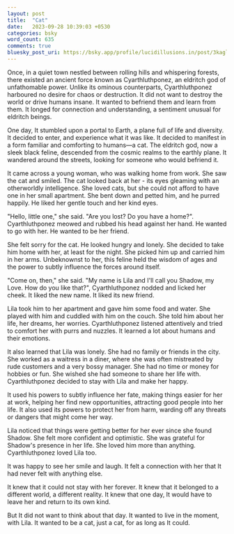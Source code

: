 ```yaml
---
layout: post
title:  "Cat"
date:   2023-09-28 10:39:03 +0530
categories: bsky
word_count: 635
comments: true
bluesky_post_uri: https://bsky.app/profile/lucidillusions.in/post/3kaglwtx5dj24
---
```


Once, in a quiet town nestled between rolling hills and whispering forests, there existed an ancient force known as Cyarthluthponez, an eldritch god of unfathomable power. Unlike its ominous counterparts, Cyarthluthponez harboured no desire for chaos or destruction. It did not want to destroy the world or drive humans insane. It wanted to befriend them and learn from them. It longed for connection and understanding, a sentiment unusual for eldritch beings.

One day, It stumbled upon a portal to Earth, a plane full of life and diversity. It decided to enter, and experience what it was like. It decided to manifest in a form familiar and comforting to humans—a cat. The eldritch god, now a sleek black feline, descended from the cosmic realms to the earthly plane. It wandered around the streets, looking for someone who would befriend it.

It came across a young woman, who was walking home from work. She saw the cat and smiled. The cat looked back at her - its eyes gleaming with an otherworldly intelligence. She loved cats, but she could not afford to have one in her small apartment. She bent down and petted him, and he purred happily. He liked her gentle touch and her kind eyes.

"Hello, little one," she said. "Are you lost? Do you have a home?". Cyarthluthponez meowed and rubbed his head against her hand. He wanted to go with her. He wanted to be her friend.

She felt sorry for the cat. He looked hungry and lonely. She decided to take him home with her, at least for the night. She picked him up and carried him in her arms. Unbeknownst to her, this feline held the wisdom of ages and the power to subtly influence the forces around itself.

"Come on, then," she said. "My name is Lila and I'll call you Shadow, my Love. How do you like that?", Cyarthluthponez nodded and licked her cheek. It liked the new name. It liked its new friend.

Lila took him to her apartment and gave him some food and water. She played with him and cuddled with him on the couch. She told him about her life, her dreams, her worries. Cyarthluthponez listened attentively and tried to comfort her with purrs and nuzzles. It learned a lot about humans and their emotions.

It also learned that Lila was lonely. She had no family or friends in the city. She worked as a waitress in a diner, where she was often mistreated by rude customers and a very bossy manager. She had no time or money for hobbies or fun. She wished she had someone to share her life with. Cyarthluthponez decided to stay with Lila and make her happy.

It used his powers to subtly influence her fate, making things easier for her at work, helping her find new opportunities, attracting good people into her life. It also used its powers to protect her from harm, warding off any threats or dangers that might come her way.

Lila noticed that things were getting better for her ever since she found Shadow. She felt more confident and optimistic. She was grateful for Shadow's presence in her life. She loved him more than anything. Cyarthluthponez loved Lila too.

It was happy to see her smile and laugh. It felt a connection with her that It had never felt with anything else.

It knew that it could not stay with her forever. It knew that it belonged to a different world, a different reality. It knew that one day, It would have to leave her and return to its own kind.

But It did not want to think about that day. It wanted to live in the moment, with Lila. It wanted to be a cat, just a cat, for as long as It could.
